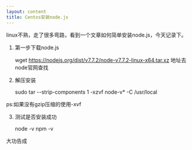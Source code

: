 ```yaml
---
layout: content
title: Centos安装node.js
---
```


linux不熟，走了很多弯路，看到一个文章如何简单安装node.js，今天记录下。

1. 第一步下载node.js

    wget https://nodejs.org/dist/v7.7.2/node-v7.7.2-linux-x64.tar.xz
    地址去node官网查找

2. 解压安装

    sudo tar --strip-components 1 -xzvf node-v* -C /usr/local

ps:如果没有gzip压缩的使用-xvf

3. 测试是否安装成功

    node -v
    npm -v

大功告成